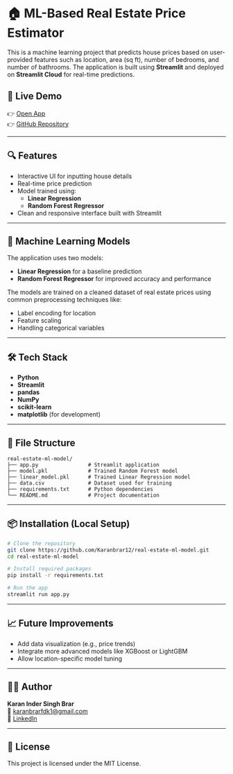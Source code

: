 # 🏠 ML-Based Real Estate Price Estimator

This is a machine learning project that predicts house prices based on user-provided features such as location, area (sq ft), number of bedrooms, and number of bathrooms. The application is built using **Streamlit** and deployed on **Streamlit Cloud** for real-time predictions.

## 🚀 Live Demo

👉 [Open App](https://real-estate-ml-model-akvtmypd7ypjsusz5b5grr.streamlit.app/)  
👉 [GitHub Repository](https://github.com/Karanbrar12/real-estate-ml-model)

---

## 🔍 Features

- Interactive UI for inputting house details
- Real-time price prediction
- Model trained using:
  - **Linear Regression**
  - **Random Forest Regressor**
- Clean and responsive interface built with Streamlit

---

## 🧠 Machine Learning Models

The application uses two models:
- **Linear Regression** for a baseline prediction
- **Random Forest Regressor** for improved accuracy and performance

The models are trained on a cleaned dataset of real estate prices using common preprocessing techniques like:
- Label encoding for location
- Feature scaling
- Handling categorical variables

---

## 🛠️ Tech Stack

- **Python**
- **Streamlit**
- **pandas**
- **NumPy**
- **scikit-learn**
- **matplotlib** (for development)

---

## 📁 File Structure

```
real-estate-ml-model/
├── app.py                # Streamlit application
├── model.pkl             # Trained Random Forest model
├── linear_model.pkl      # Trained Linear Regression model
├── data.csv              # Dataset used for training
├── requirements.txt      # Python dependencies
└── README.md             # Project documentation
```

---

## 📦 Installation (Local Setup)

```bash
# Clone the repository
git clone https://github.com/Karanbrar12/real-estate-ml-model.git
cd real-estate-ml-model

# Install required packages
pip install -r requirements.txt

# Run the app
streamlit run app.py
```

---

## 📈 Future Improvements

- Add data visualization (e.g., price trends)
- Integrate more advanced models like XGBoost or LightGBM
- Allow location-specific model tuning

---

## 🙋‍♂️ Author

**Karan Inder Singh Brar**  
📧 karanbrarfdk1@gmail.com  
🔗 [LinkedIn](https://www.linkedin.com/in/karan-inder-singh-brar-1286b0349)

---

## 📄 License

This project is licensed under the MIT License.
